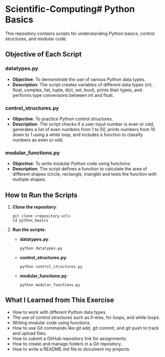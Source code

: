 # Scientific-Computing# Python Basics

This repository contains scripts for understanding Python basics, control structures, and modular code.

## Objective of Each Script


### datatypes.py
- **Objective**: To demonstrate the use of various Python data types.
- **Description**: The script creates variables of different data types (int, float, complex, list, tuple, dict, set, bool), prints their types, and performs type conversions between int and float.



### control_structures.py
- **Objective**: To practice Python control structures.
- **Description**: The script checks if a user input number is even or odd, generates a list of even numbers from 1 to 50, prints numbers from 10 down to 1 using a while loop, and includes a function to classify numbers as even or odd.



### modular_functions.py
- **Objective**: To write modular Python code using functions.
- **Description**: The script defines a function to calculate the area of different shapes (circle, rectangle, triangle) and tests the function with multiple shapes.




## How to Run the Scripts

1. **Clone the repository**:
   ```
   git clone <repository-url>
   cd python_basics
   ```

2. **Run the scripts**:
   - **datatypes.py**:
     ```
     python datatypes.py
     ```
   - **control_structures.py**:
     ```
     python control_structures.py
     ```
   - **modular_functions.py**:
     ```
     python modular_functions.py
     ```

## What I Learned from This Exercise

- How to work with different Python data types.
- The use of control structures such as if-else, for loops, and while loops.
- Writing modular code using functions.
- How to use Git commands like git add, git commit, and git push to track and upload files.
- How to submit a GitHub repository link for assignments.
- How to create and manage folders in a Git repository.
- How to write a README.md file to document my projects.

